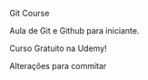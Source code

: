 Git Course

Aula de Git e Github para iniciante.

Curso Gratuito na Udemy!


Alterações para commitar